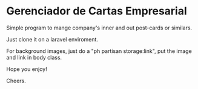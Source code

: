 # Gerenciador de Cartas Empresarial

Simple program to mange company's inner and out post-cards or similars.

Just clone it on a laravel enviroment.

For background images, just do a "ph partisan storage:link", put the image and link in body class.

Hope you enjoy!

Cheers.
